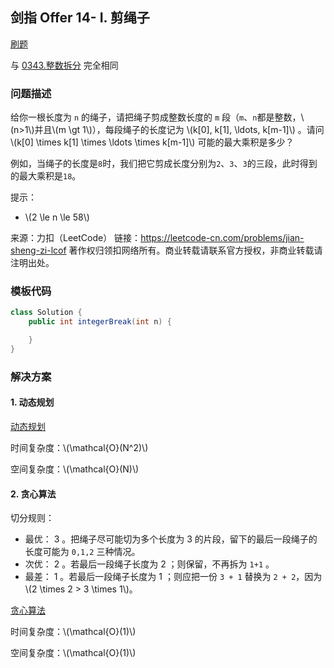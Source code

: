 <script src="https://cdn.bootcss.com/mathjax/2.7.7/MathJax.js?config=TeX-AMS-MML_HTMLorMML"></script>

## 剑指 Offer 14- I. 剪绳子

[刷题](qu014i/solu/Solution.java)

与 [0343.整数拆分](../leetcode/greedy/0343.整数拆分.md) 完全相同

### 问题描述

给你一根长度为 `n` 的绳子，请把绳子剪成整数长度的 `m` 段（`m`、`n`都是整数，\\(n>1\\)并且\\(m \gt 1\\)），每段绳子的长度记为 \\(k[0], k[1], \ldots, k[m-1]\\) 。请问 \\(k[0] \times k[1] \times \ldots \times k[m-1]\\) 可能的最大乘积是多少？

例如，当绳子的长度是`8`时，我们把它剪成长度分别为`2`、`3`、`3`的三段，此时得到的最大乘积是`18`。

提示：

* \\(2 \le n \le 58\\)

来源：力扣（LeetCode）
链接：https://leetcode-cn.com/problems/jian-sheng-zi-lcof
著作权归领扣网络所有。商业转载请联系官方授权，非商业转载请注明出处。

### 模板代码

``` java
class Solution {
    public int integerBreak(int n) {

    }
}
```

### 解决方案

#### 1. 动态规划

[动态规划](qu014i/solu1/Solution.java)

时间复杂度：\\(\mathcal{O}(N^2)\\)

空间复杂度：\\(\mathcal{O}(N)\\)

#### 2. 贪心算法

切分规则：

* 最优： 3 。把绳子尽可能切为多个长度为 3 的片段，留下的最后一段绳子的长度可能为 `0,1,2` 三种情况。
* 次优： 2 。若最后一段绳子长度为 2 ；则保留，不再拆为 `1+1` 。
* 最差： 1 。若最后一段绳子长度为 1 ；则应把一份 `3 + 1` 替换为 `2 + 2`，因为 \\(2 \times 2 > 3 \times 1\\)。

[贪心算法](qu014i/solu2/Solution.java)

时间复杂度：\\(\mathcal{O}(1)\\)

空间复杂度：\\(\mathcal{O}(1)\\)
